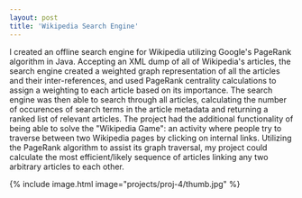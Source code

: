 ```yaml
---
layout: post
title: 'Wikipedia Search Engine'
---
```


I created an offline search engine for Wikipedia utilizing Google's PageRank algorithm in Java. Accepting an XML dump of all of Wikipedia's articles, the search engine created a weighted graph representation of all the articles and their inter-references, and used PageRank centrality calculations to assign a weighting to each article based on its importance. The search engine was then able to search through all articles, calculating the number of occurences of search terms in the article metadata and returning a ranked list of relevant articles. The project had the additional functionality of being able to solve the "Wikipedia Game": an activity where people try to traverse between two Wikipedia pages by clicking on internal links. Utilizing the PageRank algorithm to assist its graph traversal, my project could calculate the most efficient/likely sequence of articles linking any two arbitrary articles to each other.

{% include image.html image="projects/proj-4/thumb.jpg" %}
